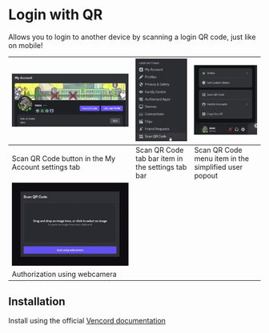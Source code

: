 # Login with QR

Allows you to login to another device by scanning a login QR code, just like on mobile!

| ![Scan QR Code button in the My Account settings tab](./previews/myaccount.png) | ![Scan QR Code tab bar item in the settings tab bar](./previews/tabbar.png) | ![Scan QR Code menu item in the simplified user popout](./previews/menuitem.png) |
| ------------------------------------------------------------------------------- | --------------------------------------------------------------------------- | -------------------------------------------------------------------------------- |
| Scan QR Code button in the My Account settings tab                              | Scan QR Code tab bar item in the settings tab bar                           | Scan QR Code menu item in the simplified user popout                             |
| ![Authorization using webcamera](./previews/auth.gif)                           |                                                                             |                                                                                  |
| Authorization using webcamera                                                   |                                                                             |                                                                                  |

## Installation

Install using the official [Vencord documentation](https://docs.vencord.dev/installing/custom-plugins/)

<!-- <details>
  <summary>OR</summary>

Use [Equicord](https://github.com/Equicord), a fork of Vencord, which has the plugin built-in!

</details> -->
